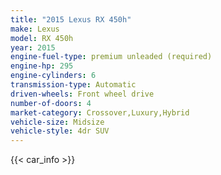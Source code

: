 ```yaml
---
title: "2015 Lexus RX 450h"
make: Lexus
model: RX 450h
year: 2015
engine-fuel-type: premium unleaded (required)
engine-hp: 295
engine-cylinders: 6
transmission-type: Automatic
driven-wheels: Front wheel drive
number-of-doors: 4
market-category: Crossover,Luxury,Hybrid
vehicle-size: Midsize
vehicle-style: 4dr SUV
---
```


{{< car_info >}}
